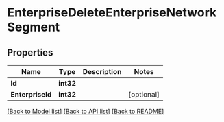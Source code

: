 # EnterpriseDeleteEnterpriseNetworkSegment

## Properties

Name | Type | Description | Notes
------------ | ------------- | ------------- | -------------
**Id** | **int32** |  | 
**EnterpriseId** | **int32** |  | [optional] 

[[Back to Model list]](../README.md#documentation-for-models) [[Back to API list]](../README.md#documentation-for-api-endpoints) [[Back to README]](../README.md)


